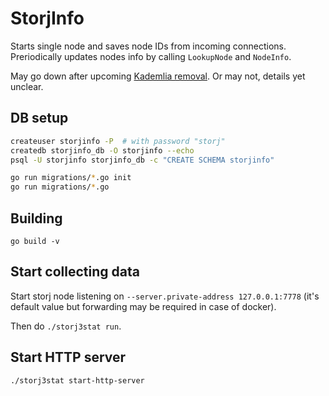 # StorjInfo

Starts single node and saves node IDs from incoming connections. Preriodically updates nodes info by calling `LookupNode` and `NodeInfo`.

May go down after upcoming [Kademlia removal](https://storj.io/blog/2019/08/so-youre-a-storage-node-operator.-which-satellites-do-you-trust/). Or may not, details yet unclear.

## DB setup
```bash
createuser storjinfo -P  # with password "storj"
createdb storjinfo_db -O storjinfo --echo
psql -U storjinfo storjinfo_db -c "CREATE SCHEMA storjinfo"

go run migrations/*.go init
go run migrations/*.go
```

## Building
`go build -v`

## Start collecting data
Start storj node listening on `--server.private-address 127.0.0.1:7778` (it's default value but forwarding may be required in case of docker).

Then do `./storj3stat run`.

## Start HTTP server
`./storj3stat start-http-server`
